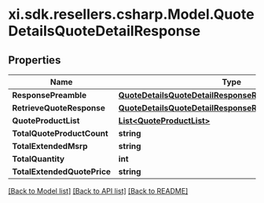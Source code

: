 # xi.sdk.resellers.csharp.Model.QuoteDetailsQuoteDetailResponse

## Properties

Name | Type | Description | Notes
------------ | ------------- | ------------- | -------------
**ResponsePreamble** | [**QuoteDetailsQuoteDetailResponseResponsePreamble**](QuoteDetailsQuoteDetailResponseResponsePreamble.md) |  | [optional] 
**RetrieveQuoteResponse** | [**QuoteDetailsQuoteDetailResponseRetrieveQuoteResponse**](QuoteDetailsQuoteDetailResponseRetrieveQuoteResponse.md) |  | [optional] 
**QuoteProductList** | [**List&lt;QuoteProductList&gt;**](QuoteProductList.md) |  | [optional] 
**TotalQuoteProductCount** | **string** |  | [optional] 
**TotalExtendedMsrp** | **string** |  | [optional] 
**TotalQuantity** | **int** |  | [optional] 
**TotalExtendedQuotePrice** | **string** |  | [optional] 

[[Back to Model list]](../README.md#documentation-for-models) [[Back to API list]](../README.md#documentation-for-api-endpoints) [[Back to README]](../README.md)


